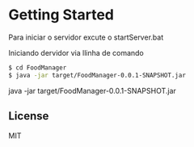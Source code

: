 # Getting Started

Para iniciar o servidor excute o startServer.bat

Iniciando dervidor via llinha de comando
```sh
$ cd FoodManager
$ java -jar target/FoodManager-0.0.1-SNAPSHOT.jar
```

java -jar target/FoodManager-0.0.1-SNAPSHOT.jar

License
----

MIT